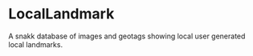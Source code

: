 # LocalLandmark
A snakk database of images and geotags showing local user generated local landmarks. 
